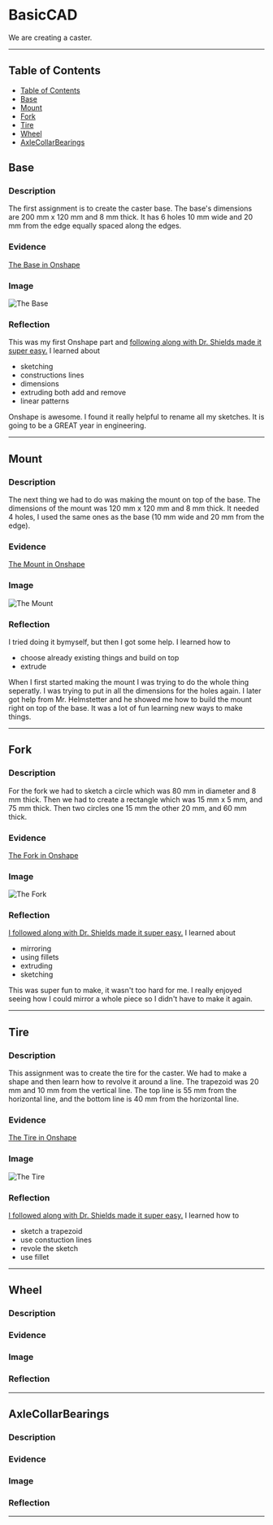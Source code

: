 # BasicCAD

We are creating a caster.

---
## Table of Contents
* [Table of Contents](#Table-of-Contents)
* [Base](#Base)
* [Mount](#Mount)
* [Fork](#Fork)
* [Tire](#Tire)
* [Wheel](#Wheel)
* [AxleCollarBearings](#AxleCollarBearings)

## Base

### Description

The first assignment is to create the caster base.  The base's dimensions are 200 mm x 120 mm and 8 mm thick.  It has 6 holes 10 mm wide and 20 mm from the edge equally spaced along the edges.

### Evidence
[The Base in Onshape](https://cvilleschools.onshape.com/documents/e85344a5f4f8df9e5c0031be/w/f9bc14d39c9806c02c45b668/e/070360825e3781ef7a2730ce)

### Image

![The Base](images/Base.png)

### Reflection

This was my first Onshape part and [following along with Dr. Shields made it super easy.](https://www.youtube.com/watch?v=93BFUD-HAG8&feature=emb_title&scrlybrkr=5670f0b4)  I learned about 
* sketching 
* constructions lines 
* dimensions 
* extruding both add and remove 
* linear patterns 

Onshape is awesome.  I found it really helpful to rename all my sketches.  It is going to be a GREAT year in engineering.

---


## Mount

### Description

The next thing we had to do was making the mount on top of the base. The dimensions of the mount was 120 mm x 120 mm and 8 mm thick. It needed 4 holes, I used the same ones as the base (10 mm wide and 20 mm from the edge). 

### Evidence

[The Mount in Onshape](https://cvilleschools.onshape.com/documents/e85344a5f4f8df9e5c0031be/w/f9bc14d39c9806c02c45b668/e/070360825e3781ef7a2730ce)

### Image

![The Mount](images/TheBase.png)

### Reflection

I tried doing it bymyself, but then I got some help. I learned how to 
* choose already existing things and build on top 
* extrude 

When I first started making the mount I was trying to do the whole thing seperatly. I was trying to put in all the dimensions for the holes again. I later got help from Mr. Helmstetter and he showed me how to build the mount right on top of the base. It was a lot of fun learning new ways to make things. 

---


## Fork

### Description

For the fork we had to sketch a circle which was 80 mm in diameter and 8 mm thick. Then we had to create a rectangle which was 15 mm x 5 mm, and 75 mm thick. Then two circles one 15 mm the other 20 mm, and 60 mm thick. 

### Evidence

[The Fork in Onshape](https://cvilleschools.onshape.com/documents/e85344a5f4f8df9e5c0031be/w/f9bc14d39c9806c02c45b668/e/bf3cf79feb8d1de1e3f3cfff)

### Image

![The Fork](images/TheFork.png)

### Reflection

[I followed along with Dr. Shields made it super easy.](https://www.youtube.com/watch?v=wQlTfOw8rYQ&feature=emb_logo) I learned about 
* mirroring 
* using fillets 
* extruding 
* sketching 

This was super fun to make, it wasn't too hard for me. I really enjoyed seeing how I could mirror a whole piece so I didn't have to make it again. 

---


## Tire

### Description

This assignment was to create the tire for the caster. We had to make a shape and then learn how to revolve it around a line. The trapezoid was 20 mm and 10 mm from the vertical line. The top line is 55 mm from the horizontal line, and the bottom line is 40 mm from the horizontal line. 

### Evidence

[The Tire in Onshape](https://cvilleschools.onshape.com/documents/e85344a5f4f8df9e5c0031be/w/f9bc14d39c9806c02c45b668/e/4e6ac61326d60e4eba3a5c7e)

### Image

![The Tire](images/TheTire.png)

### Reflection

[I followed along with Dr. Shields made it super easy.](https://www.youtube.com/watch?v=ReEGioIYSus&feature=emb_logo) I learned how to 
* sketch a trapezoid 
* use constuction lines 
* revole the sketch 
* use fillet 


---


## Wheel

### Description

### Evidence

### Image

### Reflection

---


## AxleCollarBearings

### Description

### Evidence

### Image

### Reflection

---
